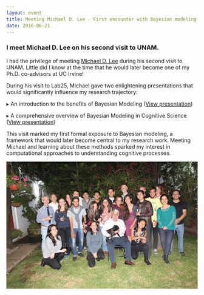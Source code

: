 ```yaml
---
layout: event
title: Meeting Michael D. Lee - First encounter with Bayesian modeling!
date: 2016-06-21
---
```


### I meet Michael D. Lee on his second visit to UNAM.

I had the privilege of meeting <a class='link' href="http://faculty.sites.uci.edu/mdlee/">Michael D. Lee</a> during his second visit to UNAM. Little did I know at the time that he would later become one of my Ph.D. co-advisors at UC Irvine!

During his visit to Lab25, Michael gave two enlightening presentations that would significantly influence my research trajectory:

▸ An introduction to the benefits of Bayesian Modeling (<a class='link' href="/presentations/Lee_BayesianBenefits.pdf">View presentation</a>)

▸ A comprehensive overview of Bayesian Modeling in Cognitive Science (<a class='link' href="/presentations/Lee_June2016.pdf">View presentation</a>)

This visit marked my first formal exposure to Bayesian modeling, a framework that would later become central to my research work. Meeting Michael and learning about these methods sparked my interest in computational approaches to understanding cognitive processes.

<div style="text-align: center">
    <img src="/photos/IMG_5430.JPG" alt="Group photo with Michael Lee">
</div>

